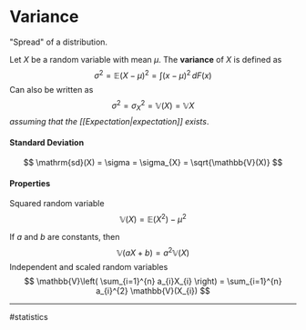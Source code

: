 # Variance
"Spread" of a distribution.

Let $X$ be a random variable with mean $\mu$. The **variance** of $X$ is defined as
$$
\sigma^{2} = \mathbb{E}(X-\mu)^{2} = \int (x - \mu)^{2}\, dF(x)
$$
Can also be written as
$$
\sigma^{2} = \sigma_{X}^{2} = \mathbb{V}(X) = \mathbb{V}X
$$
*assuming that the [[Expectation|expectation]] exists*.

#### Standard Deviation
$$
\mathrm{sd}(X) = \sigma = \sigma_{X} = \sqrt{\mathbb{V}(X)}
$$

#### Properties

Squared random variable
$$
\mathbb{V}(X) = \mathbb{E}(X^{2}) - \mu^{2}
$$

If $a$ and $b$ are constants, then
$$
\mathbb{V}(aX+b) = a^{2}\mathbb{V}(X)
$$
Independent and scaled random variables
$$
\mathbb{V}\left( \sum_{i=1}^{n} a_{i}X_{i} \right) = \sum_{i=1}^{n} a_{i}^{2} \mathbb{V}(X_{i})
$$


---
#statistics
